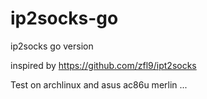 # ip2socks-go
 ip2socks go version

inspired by 
https://github.com/zfl9/ipt2socks


Test on archlinux and asus ac86u merlin ... 
